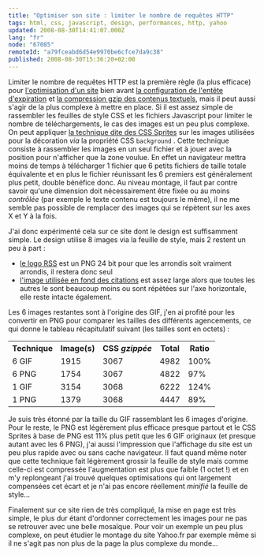 ```yaml
---
title: "Optimiser son site : limiter le nombre de requêtes HTTP"
tags: html, css, javascript, design, performances, http, yahoo
updated: 2008-08-30T14:41:07.000Z
lang: "fr"
node: "67085"
remoteId: "a79fceabd6d54e9970be6cfce7da9c38"
published: 2008-08-30T15:36:20+02:00
---
```


Limiter le nombre de requêtes HTTP est la première règle (la plus efficace) pour [l'optimisation d'un site](/post/livre-high-performances-web-sites) bien avant [la configuration de l'entête d'expiration](/post/optimiser-son-site-sous-ubuntu-configurer-l-en-tete-expires) et [la compression gzip des contenus textuels](/post/optimiser-son-site-sous-ubuntu-et-ailleurs-compresser-avec-gzip), mais il peut aussi s'agir de la plus complexe à mettre en place. Si il est assez simple de rassembler les feuilles de style CSS et les fichiers Javascript pour limiter le nombre de téléchargements, le cas des images est un peu plus complexe. On peut appliquer [la technique dite des CSS Sprites](http://www.pompage.net/pompe/sprites/) sur les images utilisées pour la décoration *via* la propriété CSS <code>background</code>
. Cette technique consiste à rassembler les images en un seul fichier et à jouer avec la position pour n'afficher que la zone voulue. En effet un navigateur mettra moins de temps à télécharger 1 fichier que 6 petits fichiers de taille totale équivalente et en plus le fichier réunissant les 6 premiers est généralement plus petit, double bénéfice donc. Au niveau montage, il faut par contre savoir qu'une dimension doit nécessairement être fixée ou au moins *contrôlée* (par exemple le texte contenu est toujours le même), il ne me semble pas possible de remplacer des images qui se répètent sur les axes X et Y à la fois.


J'ai donc expérimenté cela sur ce site dont le design est suffisamment simple. Le design utilise 8 images via la feuille de style, mais 2 restent un peu à part :

* [le logo RSS](extension/pwet2/design/pwet2/images/rss.png) est un PNG 24 bit pour que les arrondis soit vraiment arrondis, il restera donc seul
* [l'image utilisée en fond des citations](extension/pwet2/design/pwet2/images/quote.png) est assez large alors que toutes les autres le sont beaucoup moins ou sont répètées sur l'axe horizontale, elle reste intacte également.


Les 6 images restantes sont à l'origine des GIF, j'en ai profité pour les convertir en PNG pour comparer les tailles des différents agencements, ce qui donne le tableau récapitulatif suivant (les tailles sont en octets) :

<table class="data"><tr><th>Technique</th>
<th>Image(s)</th>
<th>CSS <em>gzippée</em></th>
<th>Total</th>
<th>Ratio</th>
</tr>
<tr><td>6 GIF</td>
<td>1915</td>
<td>3067</td>
<td>4982</td>
<td>100%</td>
</tr>
<tr><td>6 PNG</td>
<td>1754</td>
<td>3067</td>
<td>4822</td>
<td>97%</td>
</tr>
<tr><td>1 GIF</td>
<td>3154</td>
<td>3068</td>
<td>6222</td>
<td>124%</td>
</tr>
<tr><td>1 PNG</td>
<td>1379</td>
<td>3068</td>
<td>4447</td>
<td>89%</td>
</tr>

</table>

Je suis très étonné par la taille du GIF rassemblant les 6 images d'origine. Pour le reste, le PNG est légèrement plus efficace presque partout et le CSS Sprites à base de PNG est 11% plus petit que les 6 GIF originaux (et presque autant avec les 6 PNG), j'ai aussi l'impression que l'affichage du site est un peu plus rapide avec ou sans cache navigateur. Il faut quand même noter que cette technique fait légèrement grossir la feuille de style mais comme celle-ci est compressée l'augmentation est plus que faible (1 octet !) et en m'y replongeant j'ai trouvé quelques optimisations qui ont largement compensées cet écart et je n'ai pas encore réellement *minifié* la feuille de style…


Finalement sur ce site rien de très compliqué, la mise en page est très simple, le plus dur étant d'ordonner correctement les images pour ne pas se retrouver avec une belle mosaïque. Pour voir un exemple un peu plus complexe, on peut étudier le montage du site Yahoo.fr par exemple même si il ne s'agit pas non plus de la page la plus complexe du monde…

